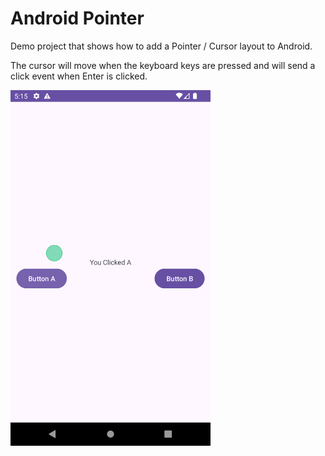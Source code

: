 # Android Pointer


Demo project that shows how to add a Pointer / Cursor layout to Android. 

The cursor will move when the keyboard keys are pressed and will send a click event when Enter is clicked.


<img src="docs/preview.png" width="320"/>